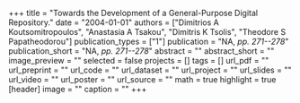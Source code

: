 +++
title = "Towards the Development of a General-Purpose Digital Repository."
date = "2004-01-01"
authors = ["Dimitrios A Koutsomitropoulos", "Anastasia A Tsakou", "Dimitris K Tsolis", "Theodore S Papatheodorou"]
publication_types = ["1"]
publication = "NA, _pp. 271--278_"
publication_short = "NA, _pp. 271--278_"
abstract = ""
abstract_short = ""
image_preview = ""
selected = false
projects = []
tags = []
url_pdf = ""
url_preprint = ""
url_code = ""
url_dataset = ""
url_project = ""
url_slides = ""
url_video = ""
url_poster = ""
url_source = ""
math = true
highlight = true
[header]
image = ""
caption = ""
+++
